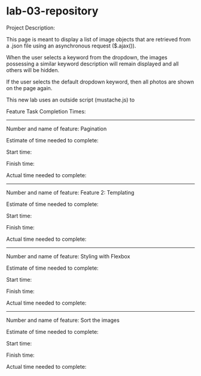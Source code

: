 # lab-03-repository

Project Description:

This page is meant to display a list of image objects that are retrieved from a .json file using an asynchronous request ($.ajax()).

When the user selects a keyword from the dropdown, the images possessing a similar keyword description will remain displayed and all others will be hidden.

If the user selects the default dropdown keyword, then all photos are shown on the page again.

This new lab uses an outside script (mustache.js) to  


Feature Task Completion Times:

____________________________________________________

Number and name of feature: Pagination

Estimate of time needed to complete: 

Start time: 

Finish time: 

Actual time needed to complete: 

___________________________________________________

Number and name of feature: Feature 2: Templating

Estimate of time needed to complete: 

Start time: 

Finish time: 

Actual time needed to complete: 
___________________________________________________

Number and name of feature: Styling with Flexbox

Estimate of time needed to complete: 

Start time: 

Finish time: 

Actual time needed to complete: 
___________________________________________________

Number and name of feature: Sort the images

Estimate of time needed to complete: 

Start time: 

Finish time: 

Actual time needed to complete: